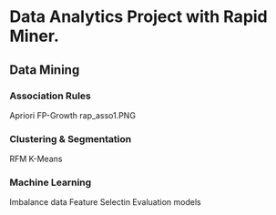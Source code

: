 # Data Analytics Project with Rapid Miner.

## Data Mining


### Association Rules
Apriori
FP-Growth
rap_asso1.PNG
### Clustering & Segmentation
RFM
K-Means

### Machine Learning

Imbalance data
Feature Selectin
Evaluation models
